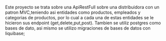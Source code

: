 Este proyecto se trata sobre una ApiRestFull sobre una distribuidora con un patron  MVC,teniendo asi entidades como productos, empleados y categorias de productos,
por lo cual a cada una de estas entidades se le hicieron sus endpoint (get,delete,put,post). 
Tambien se utiliz postgres como bases de dato, asi mismo se utilizo migraciones de bases de datos  con liquibase;
